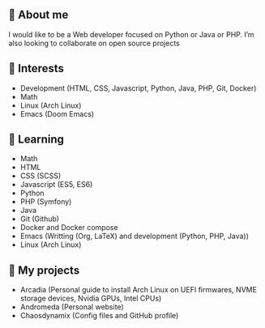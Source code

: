 ## 👋 About me
I would like to be a Web developer focused on Python or Java or PHP. I’m also looking to collaborate on open source projects

## 👀 Interests
- Development (HTML, CSS, Javascript, Python, Java, PHP, Git, Docker)
- Math
- Linux (Arch Linux)
- Emacs (Doom Emacs)

## 🌱 Learning
- Math
- HTML
- CSS (SCSS)
- Javascript (ES5, ES6)
- Python
- PHP (Symfony)
- Java
- Git (Github)
- Docker and Docker compose
- Emacs (Writting (Org, LaTeX) and development (Python, PHP, Java))
- Linux (Arch Linux)

## 🚀 My projects
- Arcadia (Personal guide to install Arch Linux on UEFI firmwares, NVME storage devices, Nvidia GPUs, Intel CPUs)
- Andromeda (Personal website)
- Chaosdynamix (Config files and GitHub profile)
